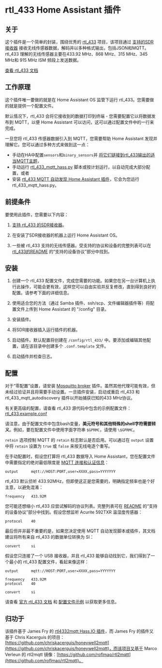# rtl_433 Home Assistant 插件

## 关于

这个插件是一个简单的封装，围绕优秀的 [rtl_433](https://github.com/merbanan/rtl_433) 项目，该项目通过 [支持的SDR接收器](https://triq.org/rtl_433/HARDWARE.html) 接收无线传感器数据，解码并以多种格式输出，包括JSON和MQTT。 rtl_433 理解的无线传感器主要在433.92 MHz、868 MHz、315 MHz、345 MHz和 915 MHz ISM 频段上发送数据。

[查看 rtl_433 文档](https://triq.org/rtl_433)

## 工作原理

这个插件唯一要做的就是在 Home Assistant OS 监管下运行 rtl_433。您需要做的就是提供一个配置文件。

默认情况下，rtl_433 会将它接收到的数据打印到终端 - 您需要配置它以将数据发布到 MQTT，以便 Home Assistant 可以访问，这可以通过配置文件中的一行来完成。

一旦您将 rtl_433 传感器数据引入到 MQTT，您需要帮助 Home Assistant 发现并理解它。您可以通过多种方式来做到这一点：

  * 手动在HA中配置`sensors`和`binary_sensors`并 [将它们链接到rtl_433输出的适当MQTT主题](https://www.home-assistant.io/integrations/sensor.mqtt/)，
  * 手动运行 [rtl_433_mqtt_hass.py](https://github.com/merbanan/rtl_433/tree/master/examples/rtl_433_mqtt_hass.py) 脚本或按计划运行，以自动完成大部分配置，或者
  * 安装 [rtl_433 MQTT 自动发现 Home Assistant 插件](https://github.com/pbkhrv/rtl_433-hass-addons/tree/main/rtl_433_mqtt_autodiscovery)，它会为您运行 rtl_433_mqtt_hass.py。

## 前提条件

要使用此插件，您需要以下内容：

 1. [支持 rtl_433 的SDR接收器](https://triq.org/rtl_433/HARDWARE.html)。

 2. 在安装了SDR接收器的机器上运行 Home Assistant OS。

 3. 一些被 rtl_433 支持的无线传感器。受支持的协议和设备的完整列表可以在 [rtl_433的README](https://github.com/merbanan/rtl_433/blob/master/README.md) 的“支持的设备协议”部分中找到。

## 安装

 1. 创建一个 rtl_433 配置文件，完成您需要的功能。如果您在另一台计算机上执行此操作，可能会更有效，这样您可以自由实验并反复修改，直到得到良好的配置。请参考下面的详细信息。

 2. 使用适合您的方法（通过 Samba 插件、ssh/scp、文件编辑器插件等）将配置文件上传到 Home Assistant 的 "/config" 目录。

 3. 安装插件。

 5. 将SDR接收器插入运行插件的机器。

 5. 启动插件。默认配置将创建在 `/config/rtl_433/` 中。要添加或编辑其他配置，请在该目录中创建多个 `.conf.template` 文件。

 6. 启动插件并检查日志。

## 配置

对于“零配置”设置，请安装 [Mosquitto broker](https://github.com/home-assistant/addons/blob/master/mosquitto/DOCS.md) 插件。虽然其他代理可能有效，但未经过验证并且将需要手动设置。一旦插件安装，启动或重启 rtl_433 和 rtl_433_mqtt_autodiscovery 插件以开始捕获已知的433 MHz协议。

有关更高级的配置，请查看 rtl_433 源代码中包含的示例配置文件：[rtl_433.example.conf](https://github.com/merbanan/rtl_433/blob/master/conf/rtl_433.example.conf)

请注意，由于配置文件中包含bash变量，**美元符号和其他特殊的shell字符需要转义**。例如，要在配置文件中使用字面字符串 `$GPRMC`，请使用 `\$GPRMC`。

`retain` 选项控制 MQTT 的 `retain` 标志默认是否启用。可以通过在 `output` 设置中将 `retain` 设置为 `true` 或 `false` 来按无线电逐个重写。

在手动配置时，假设您打算将 rtl_433 数据导入 Home Assistant，您在配置文件中需要指定的绝对最低限度是 [MQTT 连接和认证信息](https://triq.org/rtl_433/OPERATION.html#mqtt-output)：

```
output      mqtt://HOST:PORT,user=XXXX,pass=YYYYYYY
```

rtl_433 默认侦听 433.92MHz，但即使这正是您需要的，明确指定频率也是个好主意，以避免混淆：

```
frequency   433.92M
```

您可能还想缩小 rtl_433 应尝试解码的协议列表。完整列表可在 [README](https://github.com/merbanan/rtl_433/blob/master/README.md) 的“支持的设备协议”部分中找到。假设您想监听 Acurite 592TXR 温湿度传感器：

```
protocol    40
```

最后但并非最不重要的是，如果您决定使用 MQTT 自动发现脚本或插件，其文档建议将所有来自 rtl_433 的数据单位转换为 SI：

```
convert     si
```

假设您只连接了一个 USB 接收器，并且 rtl_433 能够自动找到它，我们得到了一个最小的 rtl_433 配置文件，看起来像这样：

```
output      mqtt://HOST:PORT,user=XXXX,pass=YYYYYYY

frequency   433.92M
protocol    40

convert     si
```

请查看 [官方 rtl_433 文档](https://triq.org/rtl_433) 和 [配置文件示例](https://github.com/merbanan/rtl_433/tree/master/conf) 以获取更多信息。

## 归功于

该插件基于 James Fry 的 [rtl4332mqtt Hass.IO 插件](https://github.com/james-fry/hassio-addons/tree/master/rtl4332mqtt)，而 James Fry 的插件又基于 Chris Kacerguis 的项目：[https://github.com/chriskacerguis/honeywell2mqtt](https://github.com/chriskacerguis/honeywell2mqtt)，而该项目又基于 Marco Verleun 的 rtl2mqtt 镜像：[https://github.com/roflmao/rtl2mqtt](https://github.com/roflmao/rtl2mqtt)。